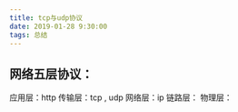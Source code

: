 ```yaml
---
title: tcp与udp协议
date: 2019-01-28 9:30:00
tags: 总结
---
```


## 网络五层协议：

应用层：http
传输层：tcp , udp
网络层：ip
链路层：
物理层：